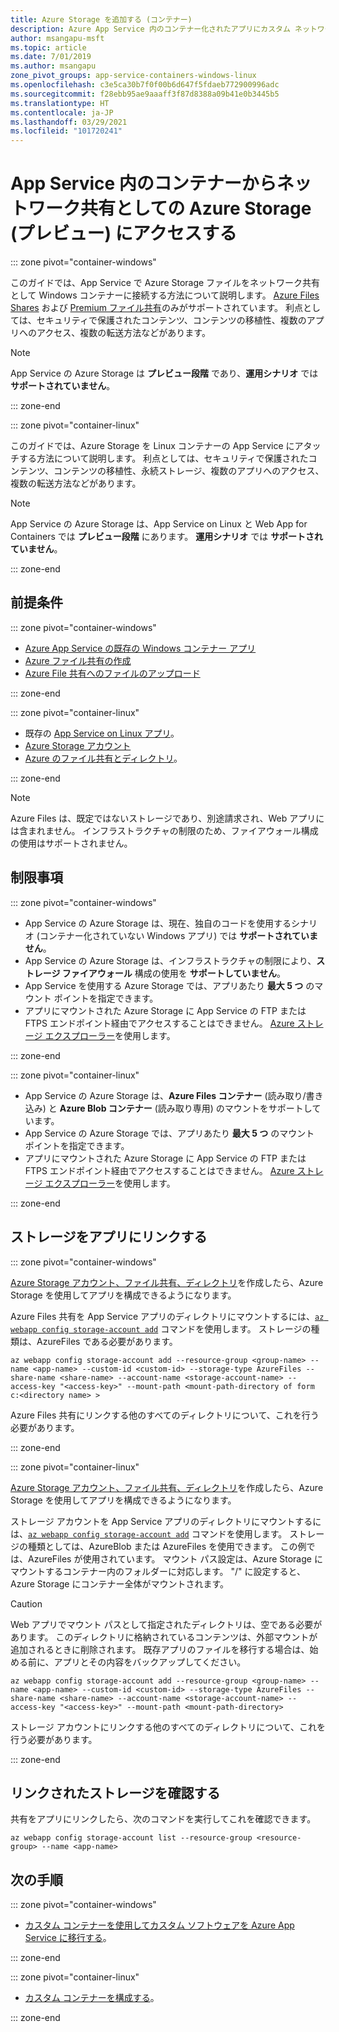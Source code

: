 ```yaml
---
title: Azure Storage を追加する (コンテナー)
description: Azure App Service 内のコンテナー化されたアプリにカスタム ネットワーク共有をアタッチする方法について説明します。 アプリ間でのファイルの共有、静的コンテンツのリモート管理、ローカルでのアクセスなどを行います。
author: msangapu-msft
ms.topic: article
ms.date: 7/01/2019
ms.author: msangapu
zone_pivot_groups: app-service-containers-windows-linux
ms.openlocfilehash: c3e5ca30b7f0f00b6d647f5fdaeb772900996adc
ms.sourcegitcommit: f28ebb95ae9aaaff3f87d8388a09b41e0b3445b5
ms.translationtype: HT
ms.contentlocale: ja-JP
ms.lasthandoff: 03/29/2021
ms.locfileid: "101720241"
---
```

# <a name="access-azure-storage-preview-as-a-network-share-from-a-container-in-app-service"></a>App Service 内のコンテナーからネットワーク共有としての Azure Storage (プレビュー) にアクセスする

::: zone pivot="container-windows"

このガイドでは、App Service で Azure Storage ファイルをネットワーク共有として Windows コンテナーに接続する方法について説明します。 [Azure Files Shares](../storage/files/storage-how-to-use-files-cli.md) および [Premium ファイル共有](../storage/files/storage-how-to-create-file-share.md)のみがサポートされています。 利点としては、セキュリティで保護されたコンテンツ、コンテンツの移植性、複数のアプリへのアクセス、複数の転送方法などがあります。

> [!NOTE]
>App Service の Azure Storage は **プレビュー段階** であり、**運用シナリオ** では **サポートされていません**。

::: zone-end

::: zone pivot="container-linux"

このガイドでは、Azure Storage を Linux コンテナーの App Service にアタッチする方法について説明します。 利点としては、セキュリティで保護されたコンテンツ、コンテンツの移植性、永続ストレージ、複数のアプリへのアクセス、複数の転送方法などがあります。

> [!NOTE]
>App Service の Azure Storage は、App Service on Linux と Web App for Containers では **プレビュー段階** にあります。 **運用シナリオ** では **サポートされていません**。

::: zone-end

## <a name="prerequisites"></a>前提条件

::: zone pivot="container-windows"

- [Azure App Service の既存の Windows コンテナー アプリ](quickstart-custom-container.md)
- [Azure ファイル共有の作成](../storage/files/storage-how-to-use-files-cli.md)
- [Azure File 共有へのファイルのアップロード](../storage/files/storage-how-to-create-file-share.md)

::: zone-end

::: zone pivot="container-linux"

- 既存の [App Service on Linux アプリ](index.yml)。
- [Azure Storage アカウント](../storage/common/storage-account-create.md?tabs=azure-cli)
- [Azure のファイル共有とディレクトリ](../storage/files/storage-how-to-use-files-cli.md)。

::: zone-end

> [!NOTE]
> Azure Files は、既定ではないストレージであり、別途請求され、Web アプリには含まれません。 インフラストラクチャの制限のため、ファイアウォール構成の使用はサポートされません。
>

## <a name="limitations"></a>制限事項

::: zone pivot="container-windows"

- App Service の Azure Storage は、現在、独自のコードを使用するシナリオ (コンテナー化されていない Windows アプリ) では **サポートされていません**。
- App Service の Azure Storage は、インフラストラクチャの制限により、**ストレージ ファイアウォール** 構成の使用を **サポートしていません**。
- App Service を使用する Azure Storage では、アプリあたり **最大 5 つ** のマウント ポイントを指定できます。
- アプリにマウントされた Azure Storage に App Service の FTP または FTPS エンドポイント経由でアクセスすることはできません。 [Azure ストレージ エクスプローラー](https://azure.microsoft.com/features/storage-explorer/)を使用します。

::: zone-end

::: zone pivot="container-linux"

- App Service の Azure Storage は、**Azure Files コンテナー** (読み取り/書き込み) と **Azure Blob コンテナー** (読み取り専用) のマウントをサポートしています。
- App Service の Azure Storage では、アプリあたり **最大 5 つ** のマウント ポイントを指定できます。
- アプリにマウントされた Azure Storage に App Service の FTP または FTPS エンドポイント経由でアクセスすることはできません。 [Azure ストレージ エクスプローラー](https://azure.microsoft.com/features/storage-explorer/)を使用します。

::: zone-end

## <a name="link-storage-to-your-app"></a>ストレージをアプリにリンクする

::: zone pivot="container-windows"

[Azure Storage アカウント、ファイル共有、ディレクトリ](#prerequisites)を作成したら、Azure Storage を使用してアプリを構成できるようになります。

Azure Files 共有を App Service アプリのディレクトリにマウントするには、[`az webapp config storage-account add`](/cli/azure/webapp/config/storage-account#az-webapp-config-storage-account-add) コマンドを使用します。 ストレージの種類は、AzureFiles である必要があります。

```azurecli
az webapp config storage-account add --resource-group <group-name> --name <app-name> --custom-id <custom-id> --storage-type AzureFiles --share-name <share-name> --account-name <storage-account-name> --access-key "<access-key>" --mount-path <mount-path-directory of form c:<directory name> >
```

Azure Files 共有にリンクする他のすべてのディレクトリについて、これを行う必要があります。

::: zone-end

::: zone pivot="container-linux"

[Azure Storage アカウント、ファイル共有、ディレクトリ](#prerequisites)を作成したら、Azure Storage を使用してアプリを構成できるようになります。

ストレージ アカウントを App Service アプリのディレクトリにマウントするには、[`az webapp config storage-account add`](/cli/azure/webapp/config/storage-account#az-webapp-config-storage-account-add) コマンドを使用します。 ストレージの種類としては、AzureBlob または AzureFiles を使用できます。 この例では、AzureFiles が使用されています。 マウント パス設定は、Azure Storage にマウントするコンテナー内のフォルダーに対応します。 "/" に設定すると、Azure Storage にコンテナー全体がマウントされます。


> [!CAUTION]
> Web アプリでマウント パスとして指定されたディレクトリは、空である必要があります。 このディレクトリに格納されているコンテンツは、外部マウントが追加されるときに削除されます。 既存アプリのファイルを移行する場合は、始める前に、アプリとその内容をバックアップしてください。
>

```azurecli
az webapp config storage-account add --resource-group <group-name> --name <app-name> --custom-id <custom-id> --storage-type AzureFiles --share-name <share-name> --account-name <storage-account-name> --access-key "<access-key>" --mount-path <mount-path-directory>
```

ストレージ アカウントにリンクする他のすべてのディレクトリについて、これを行う必要があります。

::: zone-end

## <a name="verify-linked-storage"></a>リンクされたストレージを確認する

共有をアプリにリンクしたら、次のコマンドを実行してこれを確認できます。

```azurecli
az webapp config storage-account list --resource-group <resource-group> --name <app-name>
```

## <a name="next-steps"></a>次の手順

::: zone pivot="container-windows"

- [カスタム コンテナーを使用してカスタム ソフトウェアを Azure App Service に移行する](tutorial-custom-container.md?pivots=container-windows)。

::: zone-end

::: zone pivot="container-linux"

- [カスタム コンテナーを構成する](configure-custom-container.md?pivots=platform-linux)。

::: zone-end
